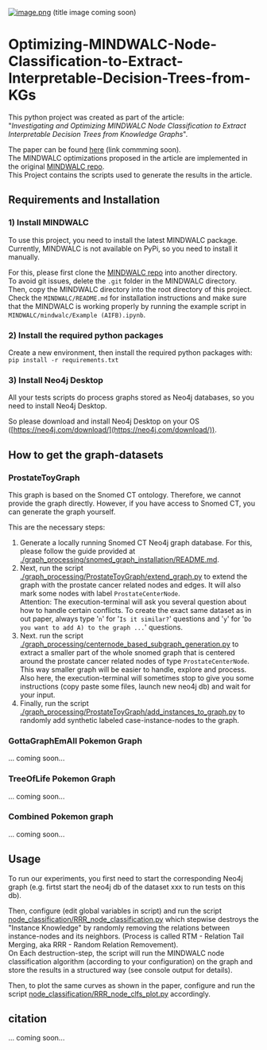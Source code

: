 [![image.png](./tile-img.png)](./tile-img.png) (title image coming soon) 

# Optimizing-MINDWALC-Node-Classification-to-Extract-Interpretable-Decision-Trees-from-KGs

This python project was created as part of the article: \
"_Investigating and Optimizing MINDWALC Node Classification to Extract Interpretable Decision Trees from Knowledge Graphs_".

The paper can be found [here](https://) (link commming soon). \
The MINDWALC optimizations proposed in the article are implemented in the original [MINDWALC repo](https://github.com/predict-idlab/MINDWALC). \
This Project contains the scripts used to generate the results in the article.

## Requirements and Installation

### 1) Install MINDWALC

To use this project, you need to install the latest MINDWALC package. \
Currently, MINDWALC is not available on PyPi, so you need to install it manually.

For this, please first clone the [MINDWALC repo](https://github.com/predict-idlab/MINDWALC) into another directory.\
To avoid git issues, delete the ````.git```` folder in the MINDWALC directory. \
Then, copy the MINDWALC directory into the root directory of this project. \
Check the ````MINDWALC/README.md```` for installation instructions and make sure that the MINDWALC 
is working properly by running the example script in ```MINDWALC/mindwalc/Example (AIFB).ipynb```.

### 2) Install the required python packages

Create a new environment, then install the required python packages with: \
```pip install -r requirements.txt```

### 3) Install Neo4j Desktop

All your tests scripts do process graphs stored as Neo4j databases, so you need to install Neo4j Desktop. 

So please download and install Neo4j Desktop on your OS ([https://neo4j.com/download/](https://neo4j.com/download/)).

## How to get the graph-datasets

### ProstateToyGraph

This graph is based on the Snomed CT ontology. Therefore, we cannot provide the graph directly. 
However, if you have access to Snomed CT, you can generate the graph yourself.

This are the necessary steps:
1. Generate a locally running Snomed CT Neo4j graph database. For this, please follow the guide provided at [./graph_processing/snomed_graph_installation/README.md](./graph_processing/snomed_graph_installation/README.md).
2. Next, run the script [./graph_processing/ProstateToyGraph/extend_graph.py](./graph_processing/ProstateToyGraph/extend_graph.py) to extend the graph with the prostate cancer related nodes and edges. It will also mark some nodes with label `ProstateCenterNode`. \
Attention: The execution-terminal will ask you several question about how to handle certain conflicts. To create the exact same dataset as in out paper, always type '`n`' for '`Is it similar?`' questions and '`y`' for '`Do you want to add A) to the graph ...`' questions.
3. Next. run the script [./graph_processing/centernode_based_subgraph_generation.py](./graph_processing/centernode_based_subgraph_generation.py) to extract a smaller part of the whole snomed graph that is centered around the prostate cancer related nodes of type `ProstateCenterNode`. \
This way smaller graph will be easier to handle, explore and process. Also here, the execution-terminal will sometimes stop to give you some instructions (copy paste some files, launch new neo4j db) and wait for your input.
4. Finally, run the script [./graph_processing/ProstateToyGraph/add_instances_to_graph.py](./graph_processing/ProstateToyGraph/add_instances_to_graph.py) to randomly add synthetic labeled case-instance-nodes to the graph.

### GottaGraphEmAll Pokemon Graph
... coming soon...

### TreeOfLife Pokemon Graph
... coming soon...

### Combined Pokemon graph
... coming soon...

## Usage

To run our experiments, you first need to start the corresponding Neo4j graph (e.g. firtst start the neo4j db of the dataset xxx to run tests on this db).

Then, configure (edit global variables in script) 
and run the script [node_classification/RRR_node_classification.py](node_classification/RRR_node_classification.py)
which stepwise destroys the "Instance Knowledge" by randomly removing the relations between instance-nodes and its neighbors.
(Process is called RTM - Relation Tail Merging, aka RRR - Random Relation Removement). \
On Each destruction-step, the script will run the MINDWALC node classification algorithm (according to your configuration) 
on the graph and store the results in a structured way (see console output for details).

Then, to plot the same curves as shown in the paper, configure and run the script [node_classification/RRR_node_clfs_plot.py](node_classification/RRR_node_clfs_plot.py) accordingly.

## citation

... coming soon...



